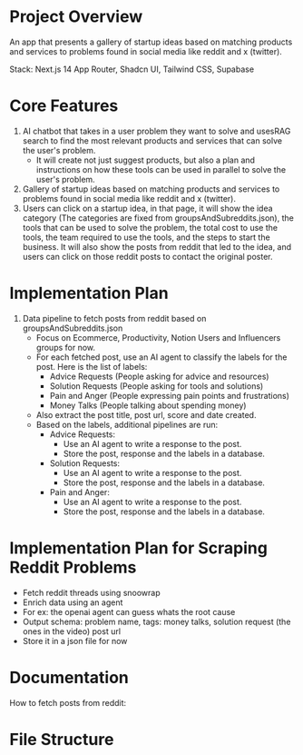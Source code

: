 # Project Overview
An app that presents a gallery of startup ideas based on matching products and services to problems found in social media like reddit and x (twitter).

Stack: Next.js 14 App Router, Shadcn UI, Tailwind CSS, Supabase

# Core Features
1. AI chatbot that takes in a user problem they want to solve and usesRAG search to find the most relevant products and services that can solve the user's problem.
    - It will create not just suggest products, but also a plan and instructions on how these tools can be used in parallel to solve the user's problem.
2. Gallery of startup ideas based on matching products and services to problems found in social media like reddit and x (twitter). 
3. Users can click on a startup idea, in that page, it will show the idea category (The categories are fixed from groupsAndSubreddits.json), the tools that can be used to solve the problem, the total cost to use the tools, the team required to use the tools, and the steps to start the business. It will also show the posts from reddit that led to the idea, and users can click on those reddit posts to contact the original poster.

# Implementation Plan
1. Data pipeline to fetch posts from reddit based on groupsAndSubreddits.json
    - Focus on Ecommerce, Productivity, Notion Users and Influencers groups for now.
    - For each fetched post, use an AI agent to classify the labels for the post. Here is the list of labels:
        - Advice Requests (People asking for advice and resources)
        - Solution Requests (People asking for tools and solutions)
        - Pain and Anger (People expressing pain points and frustrations)
        - Money Talks (People talking about spending money)
    - Also extract the post title, post url, score and date created.
    - Based on the labels, additional pipelines are run:
        - Advice Requests:
            - Use an AI agent to write a response to the post.
            - Store the post, response and the labels in a database.
        - Solution Requests:
            - Use an AI agent to write a response to the post.
            - Store the post, response and the labels in a database.
        - Pain and Anger:
            - Use an AI agent to write a response to the post.
            - Store the post, response and the labels in a database.

# Implementation Plan for Scraping Reddit Problems 
- Fetch reddit threads using snoowrap
- Enrich data using an agent
- For ex: the openai agent can guess whats the root cause
- Output schema:
    problem name,
    tags: money talks, solution request (the ones in the video)
    post url
- Store it in a json file for now


   









# Documentation
How to fetch posts from reddit:

# File Structure